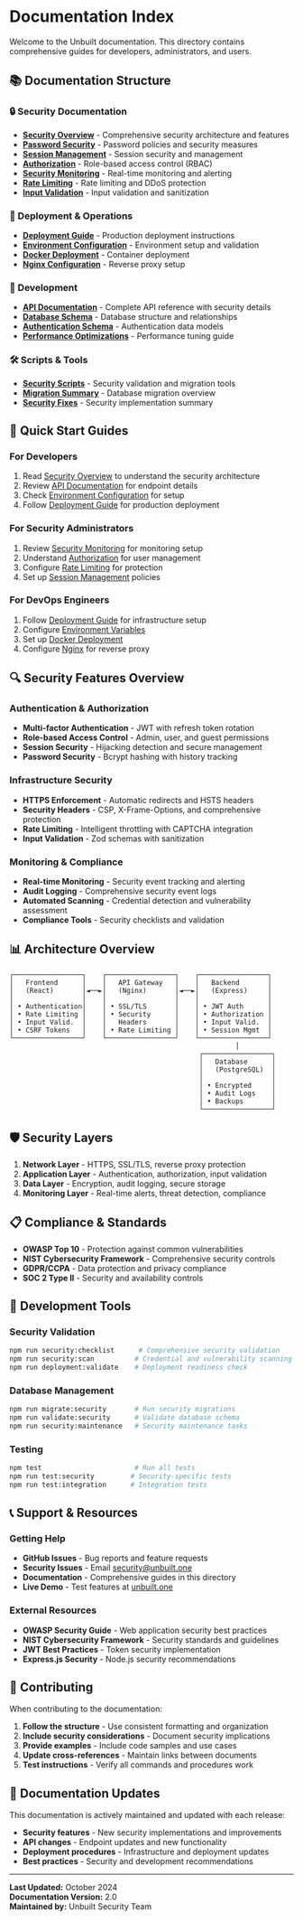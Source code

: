 # Documentation Index

Welcome to the Unbuilt documentation. This directory contains comprehensive guides for developers, administrators, and users.

## 📚 Documentation Structure

### 🔒 Security Documentation
- **[Security Overview](SECURITY.md)** - Comprehensive security architecture and features
- **[Password Security](PASSWORD_SECURITY.md)** - Password policies and security measures
- **[Session Management](SESSION_MANAGEMENT.md)** - Session security and management
- **[Authorization](AUTHORIZATION.md)** - Role-based access control (RBAC)
- **[Security Monitoring](SECURITY_MONITORING.md)** - Real-time monitoring and alerting
- **[Rate Limiting](RATE_LIMITING.md)** - Rate limiting and DDoS protection
- **[Input Validation](VALIDATION_MIDDLEWARE.md)** - Input validation and sanitization

### 🚀 Deployment & Operations
- **[Deployment Guide](../deployment/README.md)** - Production deployment instructions
- **[Environment Configuration](ENVIRONMENT_VALIDATION.md)** - Environment setup and validation
- **[Docker Deployment](../deployment/docker-compose.production.yml)** - Container deployment
- **[Nginx Configuration](../deployment/nginx.conf)** - Reverse proxy setup

### 🔧 Development
- **[API Documentation](API.md)** - Complete API reference with security details
- **[Database Schema](../shared/schema.ts)** - Database structure and relationships
- **[Authentication Schema](../shared/auth-schema.ts)** - Authentication data models
- **[Performance Optimizations](../PERFORMANCE_OPTIMIZATIONS.md)** - Performance tuning guide

### 🛠️ Scripts & Tools
- **[Security Scripts](../server/scripts/README.md)** - Security validation and migration tools
- **[Migration Summary](../server/scripts/MIGRATION_SUMMARY.md)** - Database migration overview
- **[Security Fixes](../SECURITY_FIXES.md)** - Security implementation summary

## 🎯 Quick Start Guides

### For Developers
1. Read [Security Overview](SECURITY.md) to understand the security architecture
2. Review [API Documentation](API.md) for endpoint details
3. Check [Environment Configuration](ENVIRONMENT_VALIDATION.md) for setup
4. Follow [Deployment Guide](../deployment/README.md) for production deployment

### For Security Administrators
1. Review [Security Monitoring](SECURITY_MONITORING.md) for monitoring setup
2. Understand [Authorization](AUTHORIZATION.md) for user management
3. Configure [Rate Limiting](RATE_LIMITING.md) for protection
4. Set up [Session Management](SESSION_MANAGEMENT.md) policies

### For DevOps Engineers
1. Follow [Deployment Guide](../deployment/README.md) for infrastructure setup
2. Configure [Environment Variables](ENVIRONMENT_VALIDATION.md)
3. Set up [Docker Deployment](../deployment/README.md#docker-deployment)
4. Configure [Nginx](../deployment/nginx.conf) for reverse proxy

## 🔍 Security Features Overview

### Authentication & Authorization
- **Multi-factor Authentication** - JWT with refresh token rotation
- **Role-based Access Control** - Admin, user, and guest permissions
- **Session Security** - Hijacking detection and secure management
- **Password Security** - Bcrypt hashing with history tracking

### Infrastructure Security
- **HTTPS Enforcement** - Automatic redirects and HSTS headers
- **Security Headers** - CSP, X-Frame-Options, and comprehensive protection
- **Rate Limiting** - Intelligent throttling with CAPTCHA integration
- **Input Validation** - Zod schemas with sanitization

### Monitoring & Compliance
- **Real-time Monitoring** - Security event tracking and alerting
- **Audit Logging** - Comprehensive security event logs
- **Automated Scanning** - Credential detection and vulnerability assessment
- **Compliance Tools** - Security checklists and validation

## 📊 Architecture Overview

```
┌─────────────────┐    ┌─────────────────┐    ┌─────────────────┐
│   Frontend      │    │   API Gateway   │    │   Backend       │
│   (React)       │◄──►│   (Nginx)       │◄──►│   (Express)     │
│                 │    │                 │    │                 │
│ • Authentication│    │ • SSL/TLS       │    │ • JWT Auth      │
│ • Rate Limiting │    │ • Security      │    │ • Authorization │
│ • Input Valid.  │    │   Headers       │    │ • Input Valid.  │
│ • CSRF Tokens   │    │ • Rate Limiting │    │ • Session Mgmt  │
└─────────────────┘    └─────────────────┘    └─────────────────┘
                                                        │
                                               ┌─────────────────┐
                                               │   Database      │
                                               │   (PostgreSQL)  │
                                               │                 │
                                               │ • Encrypted     │
                                               │ • Audit Logs    │
                                               │ • Backups       │
                                               └─────────────────┘
```

## 🛡️ Security Layers

1. **Network Layer** - HTTPS, SSL/TLS, reverse proxy protection
2. **Application Layer** - Authentication, authorization, input validation
3. **Data Layer** - Encryption, audit logging, secure storage
4. **Monitoring Layer** - Real-time alerts, threat detection, compliance

## 📋 Compliance & Standards

- **OWASP Top 10** - Protection against common vulnerabilities
- **NIST Cybersecurity Framework** - Comprehensive security controls
- **GDPR/CCPA** - Data protection and privacy compliance
- **SOC 2 Type II** - Security and availability controls

## 🔧 Development Tools

### Security Validation
```bash
npm run security:checklist      # Comprehensive security validation
npm run security:scan          # Credential and vulnerability scanning
npm run deployment:validate    # Deployment readiness check
```

### Database Management
```bash
npm run migrate:security       # Run security migrations
npm run validate:security      # Validate database schema
npm run security:maintenance   # Security maintenance tasks
```

### Testing
```bash
npm test                       # Run all tests
npm run test:security         # Security-specific tests
npm run test:integration      # Integration tests
```

## 📞 Support & Resources

### Getting Help
- **GitHub Issues** - Bug reports and feature requests
- **Security Issues** - Email security@unbuilt.one
- **Documentation** - Comprehensive guides in this directory
- **Live Demo** - Test features at [unbuilt.one](https://unbuilt.one)

### External Resources
- **OWASP Security Guide** - Web application security best practices
- **NIST Cybersecurity Framework** - Security standards and guidelines
- **JWT Best Practices** - Token security implementation
- **Express.js Security** - Node.js security recommendations

## 📝 Contributing

When contributing to the documentation:

1. **Follow the structure** - Use consistent formatting and organization
2. **Include security considerations** - Document security implications
3. **Provide examples** - Include code samples and use cases
4. **Update cross-references** - Maintain links between documents
5. **Test instructions** - Verify all commands and procedures work

## 🔄 Documentation Updates

This documentation is actively maintained and updated with each release:

- **Security features** - New security implementations and improvements
- **API changes** - Endpoint updates and new functionality
- **Deployment procedures** - Infrastructure and deployment updates
- **Best practices** - Security and development recommendations

---

**Last Updated:** October 2024  
**Documentation Version:** 2.0  
**Maintained by:** Unbuilt Security Team